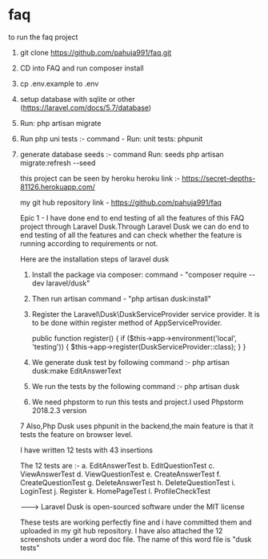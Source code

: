 # faq

to run the faq project

1. git clone https://github.com/pahuja991/faq.git
2. CD into FAQ and run composer install
3. cp .env.example to .env
4. setup database with sqlite or other (https://laravel.com/docs/5.7/database)
5. Run: php artisan migrate
6. Run php uni tests :-
   command - 
   Run: unit tests: phpunit
7. generate database seeds :-
   command
   Run: seeds php artisan migrate:refresh --seed
   
   this project can be seen by heroku
   heroku link :- 
   https://secret-depths-81126.herokuapp.com/
   
   my git hub repository link - https://github.com/pahuja991/faq
   
   Epic 1 - I have done end to end testing of all the features of this FAQ project through Laravel Dusk.Through Laravel Dusk we can do end to end testing of all the features and can check whether the feature is running according to requirements or not.
   
   Here are the installation steps of laravel dusk
   1. Install the package via composer:
      command - 
      "composer require --dev laravel/dusk" 
      
   2. Then run artisan command -
      "php artisan dusk:install"
      
   3. Register the Laravel\Dusk\DuskServiceProvider service provider.
      It is to be done within register method of AppServiceProvider.
      
      public function register()
          {
              if ($this->app->environment('local', 'testing')) {
                  $this->app->register(DuskServiceProvider::class);
              }
          }
          
   4. We generate dusk test by following command :-
       php artisan dusk:make EditAnswerText
       
   5. We run the tests by the following command :-
      php artisan dusk
      
   6. We need phpstorm to run this tests and project.I used Phpstorm 2018.2.3 version
   
   7 Also,Php Dusk uses phpunit in the backend,the main feature is that it tests the feature on browser level.
      
   I have written 12 tests with 43 insertions
   
    The 12 tests are :-
    a. EditAnswerTest
    b. EditQuestionTest
    c. ViewAnswerTest
    d. ViewQuestionTest
    e. CreateAnswerTest
    f. CreateQuestionTest
    g. DeleteAnswerTest
    h. DeleteQuestionTest
    i. LoginTest
    j. Register
    k. HomePageTest
    l. ProfileCheckTest
    
    ---> Laravel Dusk is open-sourced software under the MIT license
    
    These tests are working perfectly fine and i have committed them and uploaded in my git hub repository.
    I have also attached the 12 screenshots under a word doc file.
    The name of this word file is "dusk tests"
